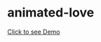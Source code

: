 # animated-love
<a href="https://niteshuday.github.io/animated-love/" target="_blank">Click to see Demo</a>
